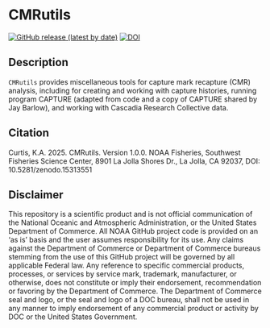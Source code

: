 # CMRutils

<!-- badges: start -->

[![GitHub release (latest by
date)](https://img.shields.io/github/v/release/kacurtis/CMRutils)](https://github.com/kacurtis/CMRutils/releases)
[![DOI](https://zenodo.org/badge/DOI/10.5281/zenodo.15313551.svg)](https://doi.org/10.5281/zenodo.15313551)
<!-- badges: end -->

## Description

`CMRutils` provides miscellaneous tools for capture mark recapture (CMR) 
analysis, including for creating and working with capture histories, running 
program CAPTURE (adapted from code and a copy of CAPTURE shared by Jay Barlow), 
and working with Cascadia Research Collective data.

## Citation

Curtis, K.A. 2025. CMRutils. Version 1.0.0. NOAA Fisheries, Southwest Fisheries Science Center, 8901 La Jolla Shores Dr., La Jolla, CA 92037, DOI: 10.5281/zenodo.15313551

## Disclaimer

This repository is a scientific product and is not official communication of the National Oceanic and Atmospheric Administration, or the United States Department of Commerce. All NOAA GitHub project code is provided on an ‘as is’ basis and the user assumes responsibility for its use. Any claims against the Department of Commerce or Department of Commerce bureaus stemming from the use of this GitHub project will be governed by all applicable Federal law. Any reference to specific commercial products, processes, or services by service mark, trademark, manufacturer, or otherwise, does not constitute or imply their endorsement, recommendation or favoring by the Department of Commerce. The Department of Commerce seal and logo, or the seal and logo of a DOC bureau, shall not be used in any manner to imply endorsement of any commercial product or activity by DOC or the United States Government.
